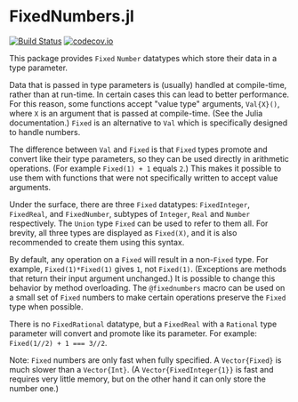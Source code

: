 # FixedNumbers.jl

[![Build Status](https://travis-ci.org/perrutquist/FixedNumbers.jl.svg?branch=master)](https://travis-ci.org/perrutquist/FixedNumbers.jl)
[![codecov.io](http://codecov.io/github/perrutquist/FixedNumbers.jl/coverage.svg?branch=master)](http://codecov.io/github/perrutquist/FixedNumbers.jl?branch=master)

This package provides `Fixed` `Number` datatypes which store their data in a
type parameter.

Data that is passed in type parameters is (usually) handled at compile-time,
rather than at run-time. In certain cases this can lead to
better performance.
For this reason, some functions accept "value type" arguments, `Val{X}()`,
where `X` is an argument that is passed at compile-time. (See the Julia
documentation.) `Fixed` is an alternative to `Val` which is specifically
designed to handle numbers.

The difference between `Val` and `Fixed` is that `Fixed` types
promote and convert like their type parameters, so they can be used directly in
arithmetic operations. (For example `Fixed(1) + 1` equals `2`.)
This makes it possible to use them with functions that were not specifically
written to accept value arguments.

Under the surface, there are three `Fixed` datatypes: `FixedInteger`,
`FixedReal`, and `FixedNumber`, subtypes of `Integer`, `Real` and `Number`
respectively. The `Union` type `Fixed` can be used to refer to them all.
For brevity, all three types are displayed as `Fixed(X)`, and it is also
recommended to create them using this syntax.

By default, any operation on a `Fixed` will result in a non-`Fixed` type.
For example, `Fixed(1)*Fixed(1)` gives `1`, not `Fixed(1)`. (Exceptions
are methods that return their input argument unchanged.)
It is possible to change this behavior by method overloading.
The `@fixednumbers` macro can be used on a small set of `Fixed` numbers
to make certain operations preserve the `Fixed` type when possible.

There is no `FixedRational` datatype, but a `FixedReal` with a
`Rational` type parameter will convert and promote like its parameter.
For example: `Fixed(1//2) + 1 === 3//2`.

Note: `Fixed` numbers are only fast when fully specified. A `Vector{Fixed}`
is much slower than a `Vector{Int}`.
(A `Vector{FixedInteger{1}}` is fast and requires very little memory,
but on the other hand it can only store the number one.)
